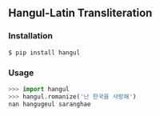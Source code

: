 ## Hangul-Latin Transliteration

### Installation

```console
$ pip install hangul
```

### Usage

```python
>>> import hangul
>>> hangul.romanize('난 한국을 사랑해')
nan hangugeul saranghae
```
